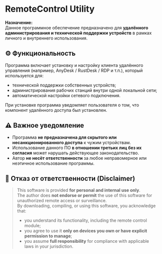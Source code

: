 # RemoteControl Utility

**Назначение:**  
Данное программное обеспечение предназначено для **удалённого администрирования и технической поддержки устройств** в рамках личного и внутреннего использования.

## ⚙️ Функциональность
Программа включает установку и настройку клиента удалённого управления (например, AnyDesk / RustDesk / RDP и т.п.), который используется для:
- технической поддержки собственных устройств;
- администрирования рабочих станций внутри одной локальной сети;
- автоматической настройки сетевого подключения.

При установке программа уведомляет пользователя о том, что компонент удалённого доступа был установлен.

## ⚠️ Важное уведомление
- Программа **не предназначена для скрытого или несанкционированного доступа** к чужим устройствам.  
- Использование данного ПО **в отношении третьих лиц без их согласия** может нарушать действующее законодательство.
- Автор **не несёт ответственности** за любое неправомерное или неэтичное использование программы.

## 📜 Отказ от ответственности (Disclaimer)
> This software is provided **for personal and internal use only**.  
> The author does **not endorse or permit** the use of this software for unauthorized remote access or surveillance.  
> By downloading, compiling, or using this software, you acknowledge that:
> - you understand its functionality, including the remote control module;
> - you agree to use it **only on devices you own or have explicit permission to manage**;
> - you assume **full responsibility** for compliance with applicable laws in your jurisdiction.
